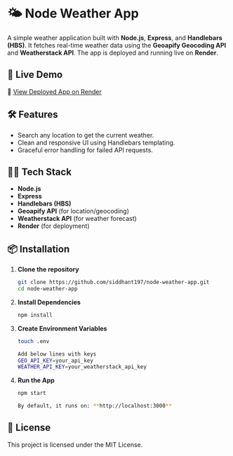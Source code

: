 # 🌤️ Node Weather App

A simple weather application built with **Node.js**, **Express**, and **Handlebars (HBS)**. It fetches real-time weather data using the **Geoapify Geocoding API** and **Weatherstack API**. The app is deployed and running live on **Render**.

## 🚀 Live Demo

🔗 [View Deployed App on Render](https://weather-app-demo-sa.onrender.com/)

## 🛠️ Features

- Search any location to get the current weather.
- Clean and responsive UI using Handlebars templating.
- Graceful error handling for failed API requests.

## 🧑‍💻 Tech Stack

- **Node.js**
- **Express**
- **Handlebars (HBS)**
- **Geoapify API** (for location/geocoding)
- **Weatherstack API** (for weather forecast)
- **Render** (for deployment)

## 📦 Installation

1. **Clone the repository**
   ```bash
   git clone https://github.com/siddhant197/node-weather-app.git
   cd node-weather-app
   ```
2. **Install Dependencies**
   ```bash
   npm install
   ```
3. **Create Environment Variables**

   ```bash
   touch .env

   Add below lines with keys
   GEO_API_KEY=your_api_key
   WEATHER_API_KEY=your_weatherstack_api_key
   ```

4. **Run the App**

   ```bash
   npm start

   By default, it runs on: **http://localhost:3000**
   ```

## 📝 License

This project is licensed under the MIT License.
